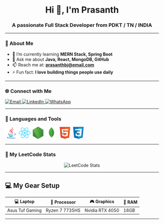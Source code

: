<!--
**PrasanthBJ/PrasanthBJ** is a ✨ _special_ ✨ repository because its `README.md` (this file) appears on your GitHub profile.
-->

<h1 align="center">Hi 👋, I'm Prasanth</h1>
<h3 align="center">A passionate Full Stack Developer from PDKT / TN / INDIA</h3>

---

### 🚀 About Me

- 🌱 I’m currently learning **MERN Stack, Spring Boot**
- 💬 Ask me about **Java, React, MongoDB, GitHub**
- 📫 Reach me at: **prasanthbj@email.com**
- ⚡ Fun fact: **I love building things people use daily**

---

### 🌐 Connect with Me


<p align="left">
  <a href="mailto:prasanthbj65@gmail.com" target="_blank">
    <img src="https://img.shields.io/badge/Email-D14836?style=for-the-badge&logo=gmail&logoColor=white" alt="Email"/>
  </a>
  <a href="https://www.linkedin.com/in/prasanth-bj/" target="_blank">
    <img src="https://img.shields.io/badge/LinkedIn-0A66C2?style=for-the-badge&logo=linkedin&logoColor=white" alt="LinkedIn"/>
  </a>
  <a href="https://wa.me/your-number-here" target="_blank">
    <img src="https://img.shields.io/badge/WhatsApp-25D366?style=for-the-badge&logo=whatsapp&logoColor=white" alt="WhatsApp"/>
  </a>
</p>


---

### 🧰 Languages and Tools

<p align="left">
  <img src="https://raw.githubusercontent.com/devicons/devicon/master/icons/java/java-original.svg" alt="Java" width="40" height="40"/>
  <img src="https://raw.githubusercontent.com/devicons/devicon/master/icons/react/react-original.svg" alt="React" width="40" height="40"/>
  <img src="https://raw.githubusercontent.com/devicons/devicon/master/icons/nodejs/nodejs-original.svg" alt="Node.js" width="40" height="40"/>
  <img src="https://raw.githubusercontent.com/devicons/devicon/master/icons/mongodb/mongodb-original.svg" alt="MongoDB" width="40" height="40"/>
  <img src="https://raw.githubusercontent.com/devicons/devicon/master/icons/html5/html5-original.svg" alt="HTML5" width="40" height="40"/>
  <img src="https://raw.githubusercontent.com/devicons/devicon/master/icons/css3/css3-original.svg" alt="CSS3" width="40" height="40"/>
</p>

---

### 🧠 My LeetCode Stats

<p align="center">
  <img 
    src="https://leetcard.jacoblin.cool/Prasanth_BJ?theme=dark&font=Inter&ext=contest" 
    alt="LeetCode Stats" 
    width="550" 
  />
</p>

---

## 💻 My Gear Setup

| 💻 Laptop              | 🧠 Processor     | 🎮 Graphics         | 🔋 RAM   |
|------------------------|------------------|----------------------|----------|
| Asus Tuf Gaming        | Ryzen 7 7735HS   | Nvidia RTX 4050      | 16GB     |


---

